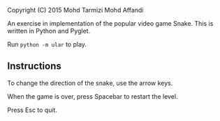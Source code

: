 Copyright (C) 2015 Mohd Tarmizi Mohd Affandi

An exercise in implementation of the popular video game Snake. This is written
in Python and Pyglet.

Run `python -m ular` to play.

Instructions
------------

To change the direction of the snake, use the arrow keys.

When the game is over, press Spacebar to restart the level.

Press Esc to quit.
